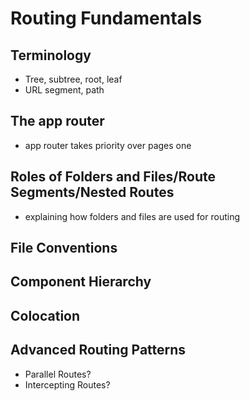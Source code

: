# Routing Fundamentals

## Terminology

- Tree, subtree, root, leaf
- URL segment, path

## The app router

- app router takes priority over pages one

## Roles of Folders and Files/Route Segments/Nested Routes

- explaining how folders and files are used for routing

## File Conventions

## Component Hierarchy

## Colocation

## Advanced Routing Patterns

- Parallel Routes?
- Intercepting Routes?
